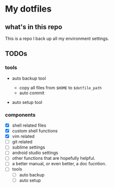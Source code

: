 # My dotfiles


## what's in this repo

This is a repo I back up all my environment settings.


## TODOs

### tools
- auto backup tool
    - copy all files from `$HOME` to `$dotfile_path`
    - auto commit

- auto setup tool

### components
- [x] shell related files
- [x] custom shell functions
- [x] vim related
- [ ] git related
- [ ] sublime settings
- [ ] android studio settings
- [ ] other functions that are hopefully helpful.
- [ ] a better manual, or even better, a doc fucntion.
- [ ] tools
    - [ ] auto backup
    - [ ] auto setup
